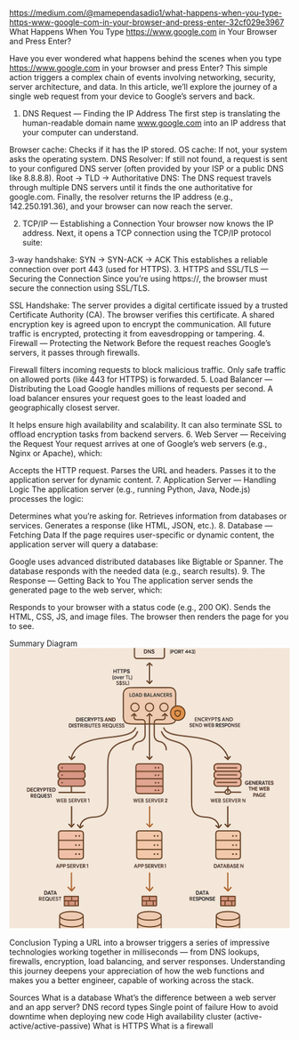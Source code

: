 https://medium.com/@mamependasadio1/what-happens-when-you-type-https-www-google-com-in-your-browser-and-press-enter-32cf029e3967
What Happens When You Type https://www.google.com in Your Browser and Press Enter?

Have you ever wondered what happens behind the scenes when you type https://www.google.com in your browser and press Enter? This simple action triggers a complex chain of events involving networking, security, server architecture, and data. In this article, we’ll explore the journey of a single web request from your device to Google’s servers and back.

1. DNS Request — Finding the IP Address
The first step is translating the human-readable domain name www.google.com into an IP address that your computer can understand.

Browser cache: Checks if it has the IP stored.
OS cache: If not, your system asks the operating system.
DNS Resolver: If still not found, a request is sent to your configured DNS server (often provided by your ISP or a public DNS like 8.8.8.8).
Root → TLD → Authoritative DNS: The DNS request travels through multiple DNS servers until it finds the one authoritative for google.com.
Finally, the resolver returns the IP address (e.g., 142.250.191.36), and your browser can now reach the server.

2. TCP/IP — Establishing a Connection
Your browser now knows the IP address. Next, it opens a TCP connection using the TCP/IP protocol suite:

3-way handshake: SYN → SYN-ACK → ACK
This establishes a reliable connection over port 443 (used for HTTPS).
3. HTTPS and SSL/TLS — Securing the Connection
Since you’re using https://, the browser must secure the connection using SSL/TLS.

SSL Handshake:
The server provides a digital certificate issued by a trusted Certificate Authority (CA).
The browser verifies this certificate.
A shared encryption key is agreed upon to encrypt the communication.
All future traffic is encrypted, protecting it from eavesdropping or tampering.
4. Firewall — Protecting the Network
Before the request reaches Google’s servers, it passes through firewalls.

Firewall filters incoming requests to block malicious traffic.
Only safe traffic on allowed ports (like 443 for HTTPS) is forwarded.
5. Load Balancer — Distributing the Load
Google handles millions of requests per second. A load balancer ensures your request goes to the least loaded and geographically closest server.

It helps ensure high availability and scalability.
It can also terminate SSL to offload encryption tasks from backend servers.
6. Web Server — Receiving the Request
Your request arrives at one of Google’s web servers (e.g., Nginx or Apache), which:

Accepts the HTTP request.
Parses the URL and headers.
Passes it to the application server for dynamic content.
7. Application Server — Handling Logic
The application server (e.g., running Python, Java, Node.js) processes the logic:

Determines what you’re asking for.
Retrieves information from databases or services.
Generates a response (like HTML, JSON, etc.).
8. Database — Fetching Data
If the page requires user-specific or dynamic content, the application server will query a database:

Google uses advanced distributed databases like Bigtable or Spanner.
The database responds with the needed data (e.g., search results).
9. The Response — Getting Back to You
The application server sends the generated page to the web server, which:

Responds to your browser with a status code (e.g., 200 OK).
Sends the HTML, CSS, JS, and image files.
The browser then renders the page for you to see.

Summary Diagram
![What_happen_when_diagram](infrastructure.png)

Conclusion
Typing a URL into a browser triggers a series of impressive technologies working together in milliseconds — from DNS lookups, firewalls, encryption, load balancing, and server responses. Understanding this journey deepens your appreciation of how the web functions and makes you a better engineer, capable of working across the stack.

Sources
What is a database
What’s the difference between a web server and an app server?
DNS record types
Single point of failure
How to avoid downtime when deploying new code
High availability cluster (active-active/active-passive)
What is HTTPS
What is a firewall
